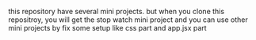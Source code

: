 this repository have several mini projects. but when you clone this repositroy, you will get the stop watch mini project
and you can use other mini projects by fix some setup like css part and app.jsx part
